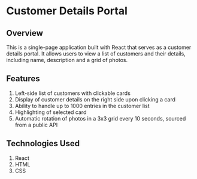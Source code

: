 # Customer Details Portal

## Overview

This is a single-page application built with React that serves as a customer details portal. It allows users to view a list of customers and their details, including name, description and a grid of photos.

## Features

1. Left-side list of customers with clickable cards
2. Display of customer details on the right side upon clicking a card
3. Ability to handle up to 1000 entries in the customer list
4. Highlighting of selected card
5. Automatic rotation of photos in a 3x3 grid every 10 seconds, sourced from a public API

## Technologies Used

1. React
2. HTML
3. CSS
